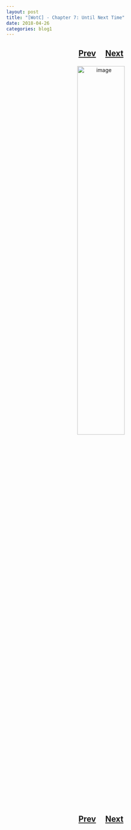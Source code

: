 ```yaml
---
layout: post
title: "[WotC] - Chapter 7: Until Next Time"
date: 2018-04-26
categories: blog1
---
```


<h2>
  <p style="text-align:center;">
    <a href="/wingsofthechorus/archive/2018/04/13/chapter6">Prev</a>
    &nbsp;&nbsp;&nbsp;
    <a href="/wingsofthechorus/archive/2018/05/03/chapter8">Next</a>
  </p>
</h2>

<p style="text-align:center;">
  <img src="/wingsofthechorus/images/comics/c7.png" width="50%" alt="image"/>
</p>

<h2>
  <p style="text-align:center;">
    <a href="/wingsofthechorus/archive/2018/04/13/chapter6">Prev</a>
    &nbsp;&nbsp;&nbsp;
    <a href="/wingsofthechorus/archive/2018/05/03/chapter8">Next</a>
  </p>
</h2>
